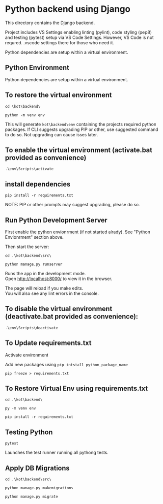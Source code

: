 # Python backend using Django

This directory contains the Django backend.

Project includes VS Settings enabling linting (pylint), code styling (pep8) and testing (pytest) setup via VS Code Settings. However, VS Code is not requred. .vscode settings there for those who need it.


Python dependencies are setup within a virtual environment.

## Python Environment

Python dependencies are setup within a virtual environment.

## To restore the virtual environment

 `cd \kot\backend\`

 `python -m venv env`

This will generate `kot\backend\env` containing the projects required python packages. If CLI suggests upgrading PIP or other, use suggested command to do so. Not upgrading can cause isses later.

## To enable the virtual environment (activate.bat provided as convenience)

 `.\env\Scripts\activate`

## install dependencies

 `pip install -r requirements.txt`

 NOTE: PIP or other prompts may suggest upgrading, please do so.

## Run Python Development Server

First enable the python envionrment (if not started alrady). See "Python Envionrment" section above.

Then start the server:

 `cd .\kot\backend\src\`

 `python manage.py runserver`

Runs the app in the development mode.<br />
Open [http://localhost:8000/](http://localhost:8000/) to view it in the browser.

The page will reload if you make edits.<br />
You will also see any lint errors in the console.


## To disable the virtual environment (deactivate.bat provided as convenience):

 `.\env\Scripts\deactivate`

## To Update requirements.txt

 Activate environment

 Add new packages using `pip intstall python_package_name`

 `pip freeze > requirements.txt`

## To Restore Virtual Env using requirements.txt

 `cd .\kot\backend\`

`py -m venv env`

`pip install -r requirements.txt`

## Testing Python

`pytest`

Launches the test runner running all pythong tests.

## Apply DB Migrations

 `cd .\kot\backend\src\`

 `python manage.py makemigrations`
 
 `python manage.py migrate`
 